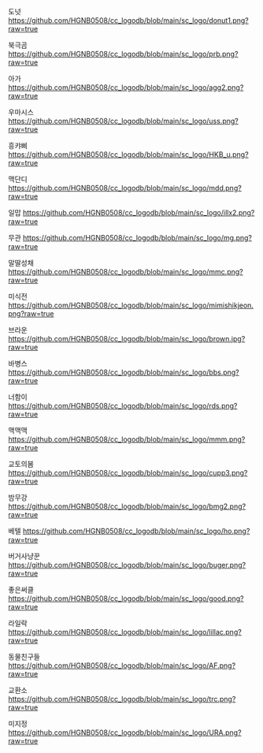 도넛
https://github.com/HGNB0508/cc_logodb/blob/main/sc_logo/donut1.png?raw=true

북극곰
https://github.com/HGNB0508/cc_logodb/blob/main/sc_logo/prb.png?raw=true

아가
https://github.com/HGNB0508/cc_logodb/blob/main/sc_logo/agg2.png?raw=true

우마시스
https://github.com/HGNB0508/cc_logodb/blob/main/sc_logo/uss.png?raw=true

흥캬삐
https://github.com/HGNB0508/cc_logodb/blob/main/sc_logo/HKB_u.png?raw=true

맥단디
https://github.com/HGNB0508/cc_logodb/blob/main/sc_logo/mdd.png?raw=true

일맙
https://github.com/HGNB0508/cc_logodb/blob/main/sc_logo/illx2.png?raw=true

무관
https://github.com/HGNB0508/cc_logodb/blob/main/sc_logo/mg.png?raw=true

말딸성채
https://github.com/HGNB0508/cc_logodb/blob/main/sc_logo/mmc.png?raw=true

미식전
https://github.com/HGNB0508/cc_logodb/blob/main/sc_logo/mimishikjeon.png?raw=true

브라운
https://github.com/HGNB0508/cc_logodb/blob/main/sc_logo/brown.jpg?raw=true

바병스
https://github.com/HGNB0508/cc_logodb/blob/main/sc_logo/bbs.png?raw=true

너함이
https://github.com/HGNB0508/cc_logodb/blob/main/sc_logo/rds.png?raw=true

맥맥맥
https://github.com/HGNB0508/cc_logodb/blob/main/sc_logo/mmm.png?raw=true

교토의봄
https://github.com/HGNB0508/cc_logodb/blob/main/sc_logo/cupp3.png?raw=true

밤무강
https://github.com/HGNB0508/cc_logodb/blob/main/sc_logo/bmg2.png?raw=true

베텔
https://github.com/HGNB0508/cc_logodb/blob/main/sc_logo/ho.png?raw=true

버거사냥꾼
https://github.com/HGNB0508/cc_logodb/blob/main/sc_logo/buger.png?raw=true

좋은써클
https://github.com/HGNB0508/cc_logodb/blob/main/sc_logo/good.png?raw=true

라일락
https://github.com/HGNB0508/cc_logodb/blob/main/sc_logo/lillac.png?raw=true

동물친구들
https://github.com/HGNB0508/cc_logodb/blob/main/sc_logo/AF.png?raw=true

교환소
https://github.com/HGNB0508/cc_logodb/blob/main/sc_logo/trc.png?raw=true

미지정
https://github.com/HGNB0508/cc_logodb/blob/main/sc_logo/URA.png?raw=true
